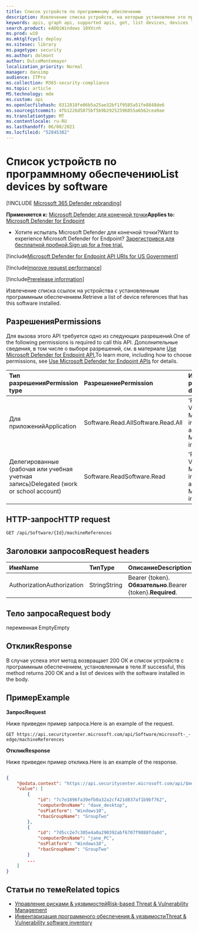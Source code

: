 ```yaml
---
title: Список устройств по программному обеспечению
description: Извлечение списка устройств, на которые установлено это программное обеспечение.
keywords: apis, graph api, supported apis, get, list devices, devices list devices by software, Microsoft Defender for Endpoint tvm api
search.product: eADQiWindows 10XVcnh
ms.prod: w10
ms.mktglfcycl: deploy
ms.sitesec: library
ms.pagetype: security
ms.author: dolmont
author: DulceMontemayor
localization_priority: Normal
manager: dansimp
audience: ITPro
ms.collection: M365-security-compliance
ms.topic: article
MS.technology: mde
ms.custom: api
ms.openlocfilehash: 8312818fe06b5a25ae32bf1f9585a51fe8848de6
ms.sourcegitcommit: 4fb1226d5875bf5b9b29252596855a6562cea9ae
ms.translationtype: MT
ms.contentlocale: ru-RU
ms.lasthandoff: 06/08/2021
ms.locfileid: "52845382"
---
```

# <a name="list-devices-by-software"></a><span data-ttu-id="da677-104">Список устройств по программному обеспечению</span><span class="sxs-lookup"><span data-stu-id="da677-104">List devices by software</span></span>

[!INCLUDE [Microsoft 365 Defender rebranding](../../includes/microsoft-defender.md)]

<span data-ttu-id="da677-105">**Применяется к:** [Microsoft Defender для конечной точки](https://go.microsoft.com/fwlink/?linkid=2154037)</span><span class="sxs-lookup"><span data-stu-id="da677-105">**Applies to:** [Microsoft Defender for Endpoint](https://go.microsoft.com/fwlink/?linkid=2154037)</span></span>

- <span data-ttu-id="da677-106">Хотите испытать Microsoft Defender для конечной точки?</span><span class="sxs-lookup"><span data-stu-id="da677-106">Want to experience Microsoft Defender for Endpoint?</span></span> [<span data-ttu-id="da677-107">Зарегистрився для бесплатной пробной.</span><span class="sxs-lookup"><span data-stu-id="da677-107">Sign up for a free trial.</span></span>](https://www.microsoft.com/microsoft-365/windows/microsoft-defender-atp?ocid=docs-wdatp-exposedapis-abovefoldlink) 

[!include[Microsoft Defender for Endpoint API URIs for US Government](../../includes/microsoft-defender-api-usgov.md)]

[!include[Improve request performance](../../includes/improve-request-performance.md)]

[!include[Prerelease information](../../includes/prerelease.md)]

<span data-ttu-id="da677-108">Извлечение списка ссылок на устройства с установленным программным обеспечением.</span><span class="sxs-lookup"><span data-stu-id="da677-108">Retrieve a list of device references that has this software installed.</span></span>

## <a name="permissions"></a><span data-ttu-id="da677-109">Разрешения</span><span class="sxs-lookup"><span data-stu-id="da677-109">Permissions</span></span>
<span data-ttu-id="da677-110">Для вызова этого API требуется одно из следующих разрешений.</span><span class="sxs-lookup"><span data-stu-id="da677-110">One of the following permissions is required to call this API.</span></span> <span data-ttu-id="da677-111">Дополнительные сведения, в том числе о выборе разрешений, см. в материале [Use Microsoft Defender for Endpoint API.](apis-intro.md)</span><span class="sxs-lookup"><span data-stu-id="da677-111">To learn more, including how to choose permissions, see [Use Microsoft Defender for Endpoint APIs](apis-intro.md) for details.</span></span>

<span data-ttu-id="da677-112">Тип разрешения</span><span class="sxs-lookup"><span data-stu-id="da677-112">Permission type</span></span> |   <span data-ttu-id="da677-113">Разрешение</span><span class="sxs-lookup"><span data-stu-id="da677-113">Permission</span></span>  |   <span data-ttu-id="da677-114">Имя отображения разрешений</span><span class="sxs-lookup"><span data-stu-id="da677-114">Permission display name</span></span>
:---|:---|:---
<span data-ttu-id="da677-115">Для приложений</span><span class="sxs-lookup"><span data-stu-id="da677-115">Application</span></span> | <span data-ttu-id="da677-116">Software.Read.All</span><span class="sxs-lookup"><span data-stu-id="da677-116">Software.Read.All</span></span> | <span data-ttu-id="da677-117">'Read Threat and Vulnerability Management Software information'</span><span class="sxs-lookup"><span data-stu-id="da677-117">'Read Threat and Vulnerability Management Software information'</span></span>
<span data-ttu-id="da677-118">Делегированные (рабочая или учебная учетная запись)</span><span class="sxs-lookup"><span data-stu-id="da677-118">Delegated (work or school account)</span></span> | <span data-ttu-id="da677-119">Software.Read</span><span class="sxs-lookup"><span data-stu-id="da677-119">Software.Read</span></span> | <span data-ttu-id="da677-120">'Read Threat and Vulnerability Management Software information'</span><span class="sxs-lookup"><span data-stu-id="da677-120">'Read Threat and Vulnerability Management Software information'</span></span>

## <a name="http-request"></a><span data-ttu-id="da677-121">HTTP-запрос</span><span class="sxs-lookup"><span data-stu-id="da677-121">HTTP request</span></span>
```
GET /api/Software/{Id}/machineReferences 
```

## <a name="request-headers"></a><span data-ttu-id="da677-122">Заголовки запросов</span><span class="sxs-lookup"><span data-stu-id="da677-122">Request headers</span></span>

| <span data-ttu-id="da677-123">Имя</span><span class="sxs-lookup"><span data-stu-id="da677-123">Name</span></span>        | <span data-ttu-id="da677-124">Тип</span><span class="sxs-lookup"><span data-stu-id="da677-124">Type</span></span> | <span data-ttu-id="da677-125">Описание</span><span class="sxs-lookup"><span data-stu-id="da677-125">Description</span></span>
|:--------------|:-------|:--------------|
| <span data-ttu-id="da677-126">Authorization</span><span class="sxs-lookup"><span data-stu-id="da677-126">Authorization</span></span> | <span data-ttu-id="da677-127">String</span><span class="sxs-lookup"><span data-stu-id="da677-127">String</span></span> | <span data-ttu-id="da677-128">Bearer {token}. **Обязательно**.</span><span class="sxs-lookup"><span data-stu-id="da677-128">Bearer {token}.**Required**.</span></span>

## <a name="request-body"></a><span data-ttu-id="da677-129">Тело запроса</span><span class="sxs-lookup"><span data-stu-id="da677-129">Request body</span></span>
<span data-ttu-id="da677-130">переменная Empty</span><span class="sxs-lookup"><span data-stu-id="da677-130">Empty</span></span>

## <a name="response"></a><span data-ttu-id="da677-131">Отклик</span><span class="sxs-lookup"><span data-stu-id="da677-131">Response</span></span>
<span data-ttu-id="da677-132">В случае успеха этот метод возвращает 200 ОК и список устройств с программным обеспечением, установленным в теле.</span><span class="sxs-lookup"><span data-stu-id="da677-132">If successful, this method returns 200 OK and a list of devices with the software installed in the body.</span></span> 


## <a name="example"></a><span data-ttu-id="da677-133">Пример</span><span class="sxs-lookup"><span data-stu-id="da677-133">Example</span></span>

<span data-ttu-id="da677-134">**Запрос**</span><span class="sxs-lookup"><span data-stu-id="da677-134">**Request**</span></span>

<span data-ttu-id="da677-135">Ниже приведен пример запроса.</span><span class="sxs-lookup"><span data-stu-id="da677-135">Here is an example of the request.</span></span>

```
GET https://api.securitycenter.microsoft.com/api/Software/microsoft-_-edge/machineReferences
```

<span data-ttu-id="da677-136">**Отклик**</span><span class="sxs-lookup"><span data-stu-id="da677-136">**Response**</span></span>

<span data-ttu-id="da677-137">Ниже приведен пример отклика.</span><span class="sxs-lookup"><span data-stu-id="da677-137">Here is an example of the response.</span></span>

```json

{
    "@odata.context": "https://api.securitycenter.microsoft.com/api/$metadata#MachineReferences",
    "value": [
        {
            "id": "7c7e1896fa39efb0a32a2cf421d837af1b9bf762",
            "computerDnsName": "dave_desktop",
            "osPlatform": "Windows10",
            "rbacGroupName": "GroupTwo"
        },
        {
            "id": "7d5cc2e7c305e4a0a290392abf6707f9888fda0d",
            "computerDnsName": "jane_PC",
            "osPlatform": "Windows10",
            "rbacGroupName": "GroupTwo"
        }
        ...
    ]
}
```

## <a name="related-topics"></a><span data-ttu-id="da677-138">Статьи по теме</span><span class="sxs-lookup"><span data-stu-id="da677-138">Related topics</span></span>
- [<span data-ttu-id="da677-139">Управление рисками & уязвимостей</span><span class="sxs-lookup"><span data-stu-id="da677-139">Risk-based Threat & Vulnerability Management</span></span>](/microsoft-365/security/defender-endpoint/next-gen-threat-and-vuln-mgt)
- [<span data-ttu-id="da677-140">Инвентаризация программного обеспечения & уязвимости</span><span class="sxs-lookup"><span data-stu-id="da677-140">Threat & Vulnerability software inventory</span></span>](/microsoft-365/security/defender-endpoint/tvm-software-inventory)
